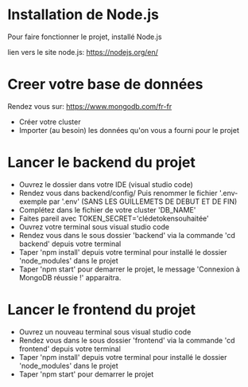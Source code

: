 # Installation de Node.js

Pour faire fonctionner le projet, installé Node.js

lien vers le site node.js: https://nodejs.org/en/

# Creer votre base de données

Rendez vous sur: https://www.mongodb.com/fr-fr

- Créer votre cluster
- Importer (au besoin) les données qu'on vous a fourni pour le projet

# Lancer le backend du projet

- Ouvrez le dossier dans votre IDE (visual studio code)
- Rendez vous dans backend/config/ Puis renommer le fichier '.env-exemple par '.env' (SANS LES GUILLEMETS DE DEBUT ET DE FIN)
- Complétez dans le fichier de votre cluster 'DB_NAME'
- Faites pareil avec TOKEN_SECRET='clédetokensouhaitée'
- Ouvrez votre terminal sous visual studio code
- Rendez vous dans le sous dossier 'backend' via la commande 'cd backend' depuis votre terminal
- Taper 'npm install' depuis votre terminal pour installé le dossier 'node_modules' dans le projet
- Taper 'npm start' pour demarrer le projet, le message 'Connexion à MongoDB réussie !' apparaitra.


# Lancer le frontend du projet

- Ouvrez un nouveau terminal sous visual studio code
- Rendez vous dans le sous dossier 'frontend' via la commande 'cd frontend' depuis votre terminal
- Taper 'npm install' depuis votre terminal pour installé le dossier 'node_modules' dans le projet
- Taper 'npm start' pour demarrer le projet